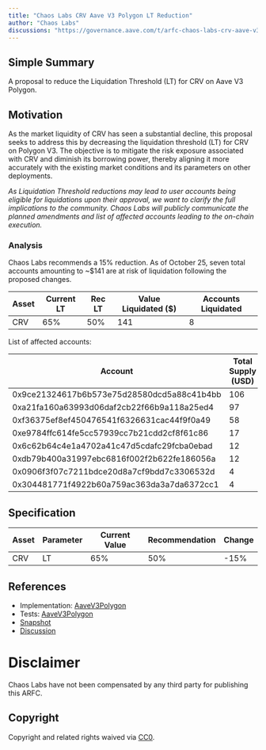 ```yaml
---
title: "Chaos Labs CRV Aave V3 Polygon LT Reduction"
author: "Chaos Labs"
discussions: "https://governance.aave.com/t/arfc-chaos-labs-crv-aave-v3-polygon-lt-reduction-10-28-2023/15259"
---
```


## Simple Summary

A proposal to reduce the Liquidation Threshold (LT) for CRV on Aave V3 Polygon.

## Motivation

As the market liquidity of CRV has seen a substantial decline, this proposal seeks to address this by decreasing the liquidation threshold (LT) for CRV on Polygon V3. The objective is to mitigate the risk exposure associated with CRV and diminish its borrowing power, thereby aligning it more accurately with the existing market conditions and its parameters on other deployments.

_As Liquidation Threshold reductions may lead to user accounts being eligible for liquidations upon their approval, we want to clarify the full implications to the community. Chaos Labs will publicly communicate the planned amendments and list of affected accounts leading to the on-chain execution._

### Analysis

Chaos Labs recommends a 15% reduction. As of October 25, seven total accounts amounting to ~$141 are at risk of liquidation following the proposed changes.

| Asset | Current LT | Rec LT | Value Liquidated ($) | Accounts Liquidated |
| ----- | ---------- | ------ | -------------------- | ------------------- |
| CRV   | 65%        | 50%    | 141                  | 8                   |

List of affected accounts:

| Account                                    | Total Supply (USD) | Total CRV Supplied | Total Borrows (USD) | Health | Health After Change |
| ------------------------------------------ | ------------------ | ------------------ | ------------------- | ------ | ------------------- |
| 0x9ce21324617b6b573e75d28580dcd5a88c41b4bb | 106                | 29.16              | 86.47               | 1.01   | 0.99                |
| 0xa21fa160a63993d06daf2cb22f66b9a118a25ed4 | 97                 | 200.43             | 59.14               | 1.07   | 0.83                |
| 0xf36375ef8ef450476541f6326631cac44f9f0a49 | 58                 | 40.18              | 41.22               | 1.07   | 0.99                |
| 0xe9784ffc614fe5cc57939cc7b21cdd2cf8f61c86 | 17                 | 34.88              | 10.60               | 1.09   | 0.86                |
| 0x6c62b64c4e1a4702a41c47d5cdafc29fcba0ebad | 12                 | 25.77              | 6.63                | 1.23   | 0.95                |
| 0xdb79b400a31997ebc6816f002f2b622fe186056a | 12                 | 25.57              | 6.63                | 1.22   | 0.94                |
| 0x0906f3f07c7211bdce20d8a7cf9bdd7c3306532d | 4                  | 6.7                | 2.65                | 1.14   | 0.96                |
| 0x304481771f4922b60a759ac363da3a7da6372cc1 | 4                  | 0.83               | 3.5                 | 1.02   | 1.00                |

## Specification

| Asset | Parameter | Current Value | Recommendation | Change |
| ----- | --------- | ------------- | -------------- | ------ |
| CRV   | LT        | 65%           | 50%            | -15%   |

## References

- Implementation: [AaveV3Polygon](https://github.com/bgd-labs/aave-proposals-v3/blob/main/src/20231106_AaveV3Polygon_ChaosLabsCRVAaveV3PolygonLTReduction/AaveV3Polygon_ChaosLabsCRVAaveV3PolygonLTReduction_20231106.sol)
- Tests: [AaveV3Polygon](https://github.com/bgd-labs/aave-proposals-v3/blob/main/src/20231106_AaveV3Polygon_ChaosLabsCRVAaveV3PolygonLTReduction/AaveV3Polygon_ChaosLabsCRVAaveV3PolygonLTReduction_20231106.t.sol)
- [Snapshot](https://snapshot.org/#/aave.eth/proposal/0x0851676384aa4adc836ac6d4f001d1ec7683d5142380a2499bc5ac8b56bb8593)
- [Discussion](https://governance.aave.com/t/arfc-chaos-labs-crv-aave-v3-polygon-lt-reduction-10-28-2023/15259)

# Disclaimer

Chaos Labs have not been compensated by any third party for publishing this ARFC.

## Copyright

Copyright and related rights waived via [CC0](https://creativecommons.org/publicdomain/zero/1.0/).
